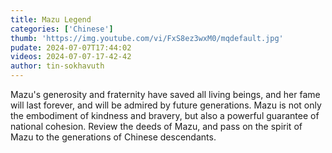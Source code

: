 ```yaml
---
title: Mazu Legend
categories: ['Chinese']
thumb: 'https://img.youtube.com/vi/FxS8ez3wxM0/mqdefault.jpg'
pudate: 2024-07-07T17:44:02
videos: 2024-07-07-17-42-42
author: tin-sokhavuth
---
```

Mazu's generosity and fraternity have saved all living beings, and her fame will last forever, and will be admired by future generations. Mazu is not only the embodiment of kindness and bravery, but also a powerful guarantee of national cohesion. Review the deeds of Mazu, and pass on the spirit of Mazu to the generations of Chinese descendants.